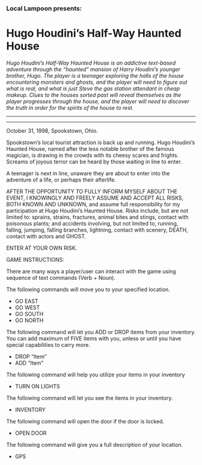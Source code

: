 ### Local Lampoon presents:

# Hugo Houdini’s Half-Way Haunted House


*Hugo Houdini’s Half-Way Haunted House is an addictive text-based adventure through the “haunted” mansion of Harry Houdini’s younger
brother, Hugo.  The player is a teenager exploring the halls of the house encountering monsters and ghosts, and the player
will need to figure out what is real, and what is just Steve the gas station attendant in cheap makeup.  Clues to the
houses sorted past will reveal themselves as the player progresses through the house, and the player will need to
discover the truth in order for the spirits of the house to rest.*

_____________
_____________

October 31, 1998, Spookstown, Ohio.

Spookstown’s local tourist attraction is back up and running. Hugo Houdini’s Haunted House, named after the less 
notable brother of the famous magician, is drawing in the crowds with its cheesy scares and frights. Screams of joyous 
terror can be heard by those waiting in line to enter.



A teenager is next in line, unaware they are about to enter into the adventure of a life, or perhaps their afterlife.

AFTER THE OPPORTUNITY TO FULLY INFORM MYSELF ABOUT THE EVENT, I KNOWINGLY AND FREELY ASSUME AND ACCEPT ALL RISKS,
BOTH KNOWN AND UNKNOWN, and assume full responsibility for my participation at Hugo Houdini’s Haunted House. Risks include, 
but are not limited to: sprains, strains, fractures, animal bites and stings, contact with poisonous plants;
and accidents involving, but not limited to, running, falling, jumping, falling branches, lightning, contact with scenery, DEATH,
contact with actors and GHOST.

ENTER AT YOUR OWN RISK.

GAME INSTRUCTIONS:

There are many ways a player/user can interact with the game using sequence of text commands (Verb + Noun).

The following commands will move you to your specified location.
*	GO EAST
*	GO WEST
*	GO SOUTH
*	GO NORTH

The following command will let you ADD or DROP items from your inventory. You can add maximum of FIVE items with you, unless or until you have special capabilities to carry more.
*	DROP “Item”
*	ADD “Item”

The following command will help you utilize your items in your inventory
*	TURN ON LIGHTS

The following command will let you see the items in your inventory.
*	INVENTORY

The following command will open the door if the door is locked.
*	OPEN DOOR

The following command will give you a full description of your location.
*	GPS